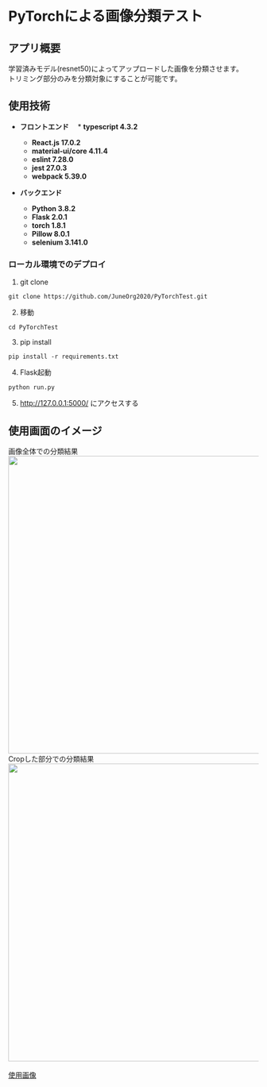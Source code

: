 # PyTorchによる画像分類テスト

## アプリ概要

学習済みモデル(resnet50)によってアップロードした画像を分類させます。<br>
トリミング部分のみを分類対象にすることが可能です。<br>

## 使用技術

* __フロントエンド__
　* __typescript 4.3.2__ 
  * __React.js 17.0.2__
  * __material-ui/core 4.11.4__
  * __eslint 7.28.0__
  * __jest 27.0.3__
  * __webpack 5.39.0__

* __バックエンド__
  * __Python 3.8.2__
  * __Flask 2.0.1__
  * __torch 1.8.1__
  * __Pillow 8.0.1__
  * __selenium 3.141.0__

### ローカル環境でのデプロイ
1.  git clone
```terminal
git clone https://github.com/JuneOrg2020/PyTorchTest.git
```

2.  移動
```terminal
cd PyTorchTest
```

3.  pip install
```terminal
pip install -r requirements.txt
```

4.  Flask起動
```terminal
python run.py
```

5.  http://127.0.0.1:5000/ にアクセスする

## 使用画面のイメージ
画像全体での分類結果 <br>
<img src="https://user-images.githubusercontent.com/64642177/123520007-7f83cc00-d6e9-11eb-836a-aacd918494d2.png" width=600><br>
Cropした部分での分類結果 <br>
<img src="https://user-images.githubusercontent.com/64642177/123520008-84488000-d6e9-11eb-877c-94aa237aad17.png" width=600><br>
<br>
<a href="https://pixabay.com/ja/photos/%e3%83%9a%e3%83%83%e3%83%88-%e3%81%8b%e3%82%8f%e3%81%84%e3%81%84-%e5%8b%95%e7%89%a9-3157961/">使用画像</a>
